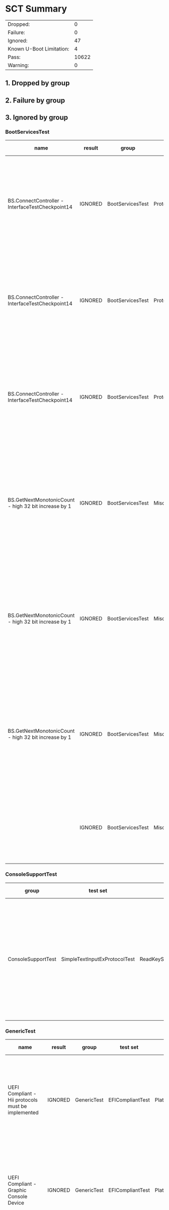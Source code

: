 # SCT Summary 

|  |  |
|--|--|
|Dropped:|0|
|Failure:|0|
|Ignored:|47|
|Known U-Boot Limitation:|4|
|Pass:|10622|
|Warning:|0|


## 1. Dropped by group

## 2. Failure by group

## 3. Ignored by group

### BootServicesTest

|name|result|group|test set|sub set|set guid|iteration|start date|start time|revision|descr|device path|guid|log|Updated by|
|---|---|---|---|---|---|---|---|---|---|---|---|---|---|---|
|BS.ConnectController - InterfaceTestCheckpoint14|IGNORED|BootServicesTest|ProtocolHandlerServicesTest|ConnectController_Func|705E2497-1B8F-4307-91E1-F33F2F2B5506|0|11-01-2000|03:23:55|0x00010002|Protocol Handler Boot Services Test|No device path|4643E80E-A6BF-412C-B4FF-9629282BC831|/home/cherat01/ATEG/SystemReady/BBR/arm-systemready/IR/scripts/edk2-test/uefi-sct/SctPkg/TestCase/UEFI/EFI/BootServices/ProtocolHandlerServices/BlackBoxTest/ProtocolHandlerBBTestFunction_3.c 15486 Status - Not Found, Status1 - Success, Status2 - Not Found, TPL - 4|Force false-positive protocol handler boot services failures (2) as ignored (EBBR Table 2.4 Notable Deviations from UEFI § 2.6.2)|
|BS.ConnectController - InterfaceTestCheckpoint14|IGNORED|BootServicesTest|ProtocolHandlerServicesTest|ConnectController_Func|705E2497-1B8F-4307-91E1-F33F2F2B5506|0|11-01-2000|03:23:55|0x00010002|Protocol Handler Boot Services Test|No device path|25CFFDF5-D252-4515-AF8F-D8DB68F022C3|/home/cherat01/ATEG/SystemReady/BBR/arm-systemready/IR/scripts/edk2-test/uefi-sct/SctPkg/TestCase/UEFI/EFI/BootServices/ProtocolHandlerServices/BlackBoxTest/ProtocolHandlerBBTestFunction_3.c 15486 Status - Not Found, Status1 - Success, Status2 - Not Found, TPL - 8|Force false-positive protocol handler boot services failures as ignored (EBBR Table 2.4 Notable Deviations from UEFI § 2.6.2)|
|BS.ConnectController - InterfaceTestCheckpoint14|IGNORED|BootServicesTest|ProtocolHandlerServicesTest|ConnectController_Func|705E2497-1B8F-4307-91E1-F33F2F2B5506|0|11-01-2000|03:23:55|0x00010002|Protocol Handler Boot Services Test|No device path|555913E8-BA56-4C68-80B5-A96B8A3AFCB1|/home/cherat01/ATEG/SystemReady/BBR/arm-systemready/IR/scripts/edk2-test/uefi-sct/SctPkg/TestCase/UEFI/EFI/BootServices/ProtocolHandlerServices/BlackBoxTest/ProtocolHandlerBBTestFunction_3.c 15486 Status - Not Found, Status1 - Success, Status2 - Not Found, TPL - 16|Force false-positive protocol handler boot services failures (3) as ignored (EBBR Table 2.4 Notable Deviations from UEFI § 2.6.2)|
|BS.GetNextMonotonicCount - high 32 bit increase by 1|IGNORED|BootServicesTest|MiscBootServicesTest|GetNextMonotonicCount_Func|D35AAEF2-55FB-4377-A07B-29DCA3201F19|0|11-01-2000|-2401053092612145149:-2401053092612145099:-2401053092612145140|0x00010001|Misc. Boot Services Test|No device path|F48D1C2D-1EBA-4E4C-A16D-748A01ABE6C1|/home/cherat01/ATEG/SystemReady/BBR/arm-systemready/IR/scripts/edk2-test/uefi-sct/SctPkg/TestCase/UEFI/EFI/BootServices/MiscBootServices/BlackBoxTest/MiscBootServicesBBTestFunction.c 1726 Count - 2, Count2 - 0, TPL - 4|Force false-positive misc boot services failures (3) as ignored Monotonic count is not required by EBBR. Explicit justification in a future revision of EBBR is pending.|
|BS.GetNextMonotonicCount - high 32 bit increase by 1|IGNORED|BootServicesTest|MiscBootServicesTest|GetNextMonotonicCount_Func|D35AAEF2-55FB-4377-A07B-29DCA3201F19|0|11-01-2000|-2401053092612145149:-2401053092612145099:-2401053092612145140|0x00010001|Misc. Boot Services Test|No device path|E8B96EA0-6413-4947-AD1A-31EEF868A372|/home/cherat01/ATEG/SystemReady/BBR/arm-systemready/IR/scripts/edk2-test/uefi-sct/SctPkg/TestCase/UEFI/EFI/BootServices/MiscBootServices/BlackBoxTest/MiscBootServicesBBTestFunction.c 1726 Count - 3, Count2 - 0, TPL - 8|Force false-positive misc boot services failures (2) as ignored Monotonic count is not required by EBBR. Explicit justification in a future revision of EBBR is pending.|
|BS.GetNextMonotonicCount - high 32 bit increase by 1|IGNORED|BootServicesTest|MiscBootServicesTest|GetNextMonotonicCount_Func|D35AAEF2-55FB-4377-A07B-29DCA3201F19|0|11-01-2000|-2401053092612145149:-2401053092612145099:-2401053092612145140|0x00010001|Misc. Boot Services Test|No device path|0EC16C83-177D-461A-9622-42508C99D966|/home/cherat01/ATEG/SystemReady/BBR/arm-systemready/IR/scripts/edk2-test/uefi-sct/SctPkg/TestCase/UEFI/EFI/BootServices/MiscBootServices/BlackBoxTest/MiscBootServicesBBTestFunction.c 1726 Count - 3, Count2 - 0, TPL - 16|Force false-positive misc boot services failures as ignored Monotonic count is not required by EBBR. Explicit justification in a future revision of EBBR is pending.|
||IGNORED|BootServicesTest|MiscBootServicesTest|SetWatchdogTimer_Conf|FF388AE5-4C51-45C6-9D37-6DE04BF9219A|0|11-01-2000|03:59:18|0x00010001|Misc. Boot Services Test|No device path|||Force false-positive misc boot services skipped as ignored EBBR does not require watchdog timer|


### ConsoleSupportTest

|group|test set|sub set|set guid|iteration|start date|start time|revision|descr|device path|name|guid|log|result|Updated by|
|---|---|---|---|---|---|---|---|---|---|---|---|---|---|---|
|ConsoleSupportTest|SimpleTextInputExProtocolTest|ReadKeyStrokeExFunctionAuto|2C3CA282-5644-41B6-AFC9-4387F25389BD|0|11-01-2000|90194313221:9895604650009:12|0x00010000|Simple Text Input Ex Protocol Test|No device path||||IGNORED|Force simple text input ex protocol skipped as ignored EBBR does not specifically require that a console device be always bound to the Simple Text Input Ex Protocol.|


### GenericTest

|name|result|group|test set|sub set|set guid|iteration|start date|start time|revision|descr|device path|guid|log|Updated by|
|---|---|---|---|---|---|---|---|---|---|---|---|---|---|---|
|UEFI Compliant - Hii protocols must be implemented|IGNORED|GenericTest|EFICompliantTest|PlatformSpecificElements|A0A8BED3-3D6F-4AD8-907A-84D52EE1543B|0|11-01-2000|-2401053092612145149:-2401053092612145141:-2401053092612145122|0x00010001|UEFI Compliant Test|No device path|B7CD2D76-EA43-4013-B7D1-59EB2EC9BF1B|/home/cherat01/ATEG/SystemReady/BBR/arm-systemready/IR/scripts/edk2-test/uefi-sct/SctPkg/TestCase/UEFI/EFI/Generic/EfiCompliant/BlackBoxTest/EfiCompliantBBTestPlatform_uefi.c 1106 HiiDatabase - Yes, HiiString - Yes, HiiConfigRouting - No, HiiConfigAccess - No|Force false-positive uefi compliant failure (28) as ignored (EBBR Table 2.4 Notable Deviations from UEFI § 2.6.2)|
|UEFI Compliant - Graphic Console Device|IGNORED|GenericTest|EFICompliantTest|PlatformSpecificElements|A0A8BED3-3D6F-4AD8-907A-84D52EE1543B|0|11-01-2000|-2401053092612145149:-2401053092612145141:-2401053092612145122|0x00010001|UEFI Compliant Test|No device path|72BA0E86-58E5-48DD-8529-88C68383118D|/home/cherat01/ATEG/SystemReady/BBR/arm-systemready/IR/scripts/edk2-test/uefi-sct/SctPkg/TestCase/UEFI/EFI/Generic/EfiCompliant/BlackBoxTest/EfiCompliantBBTestPlatform_uefi.c 1254 GOP - No, EDID Discovered - No, EDID Active - No|Force false-positive uefi compliant warning (30) as ignored (EBBR Table 2.4 Notable Deviations from UEFI § 2.6.2)|
|UEFI Compliant - Pointer protocols must be implemented|IGNORED|GenericTest|EFICompliantTest|PlatformSpecificElements|A0A8BED3-3D6F-4AD8-907A-84D52EE1543B|0|11-01-2000|-2401053092612145149:-2401053092612145141:-2401053092612145122|0x00010001|UEFI Compliant Test|No device path|18670DB1-89FB-4DE4-B10F-898E047D952A|/home/cherat01/ATEG/SystemReady/BBR/arm-systemready/IR/scripts/edk2-test/uefi-sct/SctPkg/TestCase/UEFI/EFI/Generic/EfiCompliant/BlackBoxTest/EfiCompliantBBTestPlatform_uefi.c 1327 Pointer - No|Force false-positive uefi compliant warning (31) as ignored (Table 2.3 UEFI Platform-Specific Required Elements)|
|UEFI Compliant - Boot from disk protocols must be implemented|IGNORED|GenericTest|EFICompliantTest|PlatformSpecificElements|A0A8BED3-3D6F-4AD8-907A-84D52EE1543B|0|11-01-2000|-2401053092612145149:-2401053092612145141:-2401053092612145122|0x00010001|UEFI Compliant Test|No device path|BF38A3FD-58AC-419A-ABC2-C60BAE9CFE67|/home/cherat01/ATEG/SystemReady/BBR/arm-systemready/IR/scripts/edk2-test/uefi-sct/SctPkg/TestCase/UEFI/EFI/Generic/EfiCompliant/BlackBoxTest/EfiCompliantBBTestPlatform_uefi.c 1446 Block IO - Yes, Disk IO - No, Simple FS - Yes, Unicode Collation - Yes|Force false-positive uefi compliant warning (32) as ignored (EBBR Table 2.4 Notable Deviations from UEFI § 2.6.2)|
|UEFI Compliant - Validating a boot image received through a network device must be implemented|IGNORED|GenericTest|EFICompliantTest|PlatformSpecificElements|A0A8BED3-3D6F-4AD8-907A-84D52EE1543B|0|11-01-2000|-2401053092612145149:-2401053092612145141:-2401053092612145122|0x00010001|UEFI Compliant Test|No device path|98551AE7-5020-4DDD-861A-CFFFB4D60382|/home/cherat01/ATEG/SystemReady/BBR/arm-systemready/IR/scripts/edk2-test/uefi-sct/SctPkg/TestCase/UEFI/EFI/Generic/EfiCompliant/BlackBoxTest/EfiCompliantBBTestPlatform_uefi.c 1635 SetupMode equal zero - No|Force false-positive uefi compliant warning (33) as ignored (EBBR Table 2.4 Notable Deviations from UEFI § 2.6.2)|
|UEFI Compliant - UEFI General Network Application required|IGNORED|GenericTest|EFICompliantTest|PlatformSpecificElements|A0A8BED3-3D6F-4AD8-907A-84D52EE1543B|0|11-01-2000|-2401053092612145149:-2401053092612145141:-2401053092612145122|0x00010001|UEFI Compliant Test|No device path|76A6A1B0-8C53-407D-8486-9A6E6332D3CE|/home/cherat01/ATEG/SystemReady/BBR/arm-systemready/IR/scripts/edk2-test/uefi-sct/SctPkg/TestCase/UEFI/EFI/Generic/EfiCompliant/BlackBoxTest/EfiCompliantBBTestPlatform_uefi.c 1729 MnpSB-N, ArpSB-N, Ip4SB-N, Dhcp4SB-N, Tcp4SB-N, Udp4SB-N, Ip4Config2-N|Force false-positive uefi compliant warning (17) as ignored (EBBR Table 2.4 Notable Deviations from UEFI § 2.6.2)|
|UEFI Compliant - UEFI V6 General Network Application required|IGNORED|GenericTest|EFICompliantTest|PlatformSpecificElements|A0A8BED3-3D6F-4AD8-907A-84D52EE1543B|0|11-01-2000|-2401053092612145149:-2401053092612145141:-2401053092612145122|0x00010001|UEFI Compliant Test|No device path|4C82EB2D-C785-410C-95D1-AE27122144C8|/home/cherat01/ATEG/SystemReady/BBR/arm-systemready/IR/scripts/edk2-test/uefi-sct/SctPkg/TestCase/UEFI/EFI/Generic/EfiCompliant/BlackBoxTest/EfiCompliantBBTestPlatform_uefi.c 1949 Dhcp6SB-N, Tcp6SB-N, Ip6SB-N, Udp6SB-N, Ip6Config-N|Force false-positive uefi compliant warning (34) as ignored (EBBR Table 2.4 Notable Deviations from UEFI § 2.6.2)|
|UEFI Compliant - UART protocols must be implemented|IGNORED|GenericTest|EFICompliantTest|PlatformSpecificElements|A0A8BED3-3D6F-4AD8-907A-84D52EE1543B|0|11-01-2000|-2401053092612145149:-2401053092612145141:-2401053092612145122|0x00010001|UEFI Compliant Test|No device path|517BCBEB-4982-4A7E-8551-CA847DDC21C2|/home/cherat01/ATEG/SystemReady/BBR/arm-systemready/IR/scripts/edk2-test/uefi-sct/SctPkg/TestCase/UEFI/EFI/Generic/EfiCompliant/BlackBoxTest/EfiCompliantBBTestPlatform_uefi.c 2194 Serial IO - No|Force false-positive uefi compliant warning (35) as ignored (EBBR Table 2.4 Notable Deviations from UEFI § 2.6.2)|
|UEFI Compliant - PCI Bus support protocols must be implemented|IGNORED|GenericTest|EFICompliantTest|PlatformSpecificElements|A0A8BED3-3D6F-4AD8-907A-84D52EE1543B|0|11-01-2000|-2401053092612145149:-2401053092612145141:-2401053092612145122|0x00010001|UEFI Compliant Test|No device path|213A75C9-7F3D-42DB-B32A-02DBD698319D|/home/cherat01/ATEG/SystemReady/BBR/arm-systemready/IR/scripts/edk2-test/uefi-sct/SctPkg/TestCase/UEFI/EFI/Generic/EfiCompliant/BlackBoxTest/EfiCompliantBBTestPlatform_uefi.c 2282 PCI Root Bridge - No, PCI IO - No|Force false-positive uefi compliant warning (36) as ignored (EBBR Table 2.4 Notable Deviations from UEFI § 2.6.2)|
|UEFI Compliant - USB Bus support protocols must be implemented|IGNORED|GenericTest|EFICompliantTest|PlatformSpecificElements|A0A8BED3-3D6F-4AD8-907A-84D52EE1543B|0|11-01-2000|-2401053092612145149:-2401053092612145141:-2401053092612145122|0x00010001|UEFI Compliant Test|No device path|0CCD5843-5BB5-4FC2-A732-DB17C414A43D|/home/cherat01/ATEG/SystemReady/BBR/arm-systemready/IR/scripts/edk2-test/uefi-sct/SctPkg/TestCase/UEFI/EFI/Generic/EfiCompliant/BlackBoxTest/EfiCompliantBBTestPlatform_uefi.c 2370 USB HC - No, USB IO - No|Force false-positive uefi compliant warning (37) as ignored (EBBR Table 2.4 Notable Deviations from UEFI § 2.6.2)|
|UEFI Compliant - NVM Express Pass Thru protocol must be implemented|IGNORED|GenericTest|EFICompliantTest|PlatformSpecificElements|A0A8BED3-3D6F-4AD8-907A-84D52EE1543B|0|11-01-2000|-2401053092612145149:-2401053092612145141:-2401053092612145122|0x00010001|UEFI Compliant Test|No device path|5AEA7246-BCF9-4BA4-81D2-832C984146F3|/home/cherat01/ATEG/SystemReady/BBR/arm-systemready/IR/scripts/edk2-test/uefi-sct/SctPkg/TestCase/UEFI/EFI/Generic/EfiCompliant/BlackBoxTest/EfiCompliantBBTestPlatform_uefi.c 2442 NVM Express Pass Thru protocol - No|Force false-positive uefi compliant warning (38) as ignored (EBBR Table 2.4 Notable Deviations from UEFI § 2.6.2)|
|UEFI Compliant - Boot from block-oriented NVMe peripheral|IGNORED|GenericTest|EFICompliantTest|PlatformSpecificElements|A0A8BED3-3D6F-4AD8-907A-84D52EE1543B|0|11-01-2000|-2401053092612145149:-2401053092612145141:-2401053092612145122|0x00010001|UEFI Compliant Test|No device path|5CB0CDB5-AC80-4983-B710-4B0BF0191563|/home/cherat01/ATEG/SystemReady/BBR/arm-systemready/IR/scripts/edk2-test/uefi-sct/SctPkg/TestCase/UEFI/EFI/Generic/EfiCompliant/BlackBoxTest/EfiCompliantBBTestPlatform_uefi.c 2567 NVMExpressPassThru - No|Force false-positive uefi compliant warning (39) as ignored (Table 2.3 UEFI Platform-Specific Required Elements)|
|UEFI Compliant - Ext SCSI Pass Thru protocol must be implemented|IGNORED|GenericTest|EFICompliantTest|PlatformSpecificElements|A0A8BED3-3D6F-4AD8-907A-84D52EE1543B|0|11-01-2000|-2401053092612145149:-2401053092612145141:-2401053092612145122|0x00010001|UEFI Compliant Test|No device path|2B83418F-E7FB-4528-B6FF-C9D487AE2EFF|/home/cherat01/ATEG/SystemReady/BBR/arm-systemready/IR/scripts/edk2-test/uefi-sct/SctPkg/TestCase/UEFI/EFI/Generic/EfiCompliant/BlackBoxTest/EfiCompliantBBTestPlatform_uefi.c 2642 Ext SCSI Pass Thru - No|Force false-positive uefi compliant warning (40) as ignored (EBBR Table 2.4 Notable Deviations from UEFI § 2.6.2)|
|UEFI Compliant - Boot from SCSI peripheral|IGNORED|GenericTest|EFICompliantTest|PlatformSpecificElements|A0A8BED3-3D6F-4AD8-907A-84D52EE1543B|0|11-01-2000|-2401053092612145149:-2401053092612145141:-2401053092612145122|0x00010001|UEFI Compliant Test|No device path|28C068F2-F398-488A-B059-534E982D9C85|/home/cherat01/ATEG/SystemReady/BBR/arm-systemready/IR/scripts/edk2-test/uefi-sct/SctPkg/TestCase/UEFI/EFI/Generic/EfiCompliant/BlackBoxTest/EfiCompliantBBTestPlatform_uefi.c 2744 SCSI IO - No, Block IO - Yes|Force false-positive uefi compliant warning (41) as ignored (Table 2.3 UEFI Platform-Specific Required Elements|
|UEFI Compliant - Boot from iSCSI peripheral|IGNORED|GenericTest|EFICompliantTest|PlatformSpecificElements|A0A8BED3-3D6F-4AD8-907A-84D52EE1543B|0|11-01-2000|-2401053092612145149:-2401053092612145141:-2401053092612145122|0x00010001|UEFI Compliant Test|No device path|6B7077A6-4B13-4E13-9B1F-0C4B3A8669E2|/home/cherat01/ATEG/SystemReady/BBR/arm-systemready/IR/scripts/edk2-test/uefi-sct/SctPkg/TestCase/UEFI/EFI/Generic/EfiCompliant/BlackBoxTest/EfiCompliantBBTestPlatform_uefi.c 2873  Iscsi Initiator Name - No, Authentication Info - No|Force false-positive uefi compliant warning (42) as ignored (Table 2.3 UEFI Platform-Specific Required Elements)|
|UEFI Compliant - Debug support protocols must be implemented|IGNORED|GenericTest|EFICompliantTest|PlatformSpecificElements|A0A8BED3-3D6F-4AD8-907A-84D52EE1543B|0|11-01-2000|-2401053092612145149:-2401053092612145141:-2401053092612145122|0x00010001|UEFI Compliant Test|No device path|3EE22696-0875-46F4-8884-BA124C7EAFF0|/home/cherat01/ATEG/SystemReady/BBR/arm-systemready/IR/scripts/edk2-test/uefi-sct/SctPkg/TestCase/UEFI/EFI/Generic/EfiCompliant/BlackBoxTest/EfiCompliantBBTestPlatform_uefi.c 2964 Debug Support - No, Debug Port - No|Force false-positive uefi compliant warning (43) as ignored (Table 2.3 UEFI Platform-Specific Required Elements)|
|UEFI Compliant - Platform Driver Override protocols must be implemented|IGNORED|GenericTest|EFICompliantTest|PlatformSpecificElements|A0A8BED3-3D6F-4AD8-907A-84D52EE1543B|0|11-01-2000|-2401053092612145149:-2401053092612145141:-2401053092612145122|0x00010001|UEFI Compliant Test|No device path|329027CE-406E-48C8-8AC1-A02C1A6E3983|/home/cherat01/ATEG/SystemReady/BBR/arm-systemready/IR/scripts/edk2-test/uefi-sct/SctPkg/TestCase/UEFI/EFI/Generic/EfiCompliant/BlackBoxTest/EfiCompliantBBTestPlatform_uefi.c 3036 Platform Driver Override - No|Force false-positive uefi compliant warning (44) as ignored (Table 2.3 UEFI Platform-Specific Required Elements)|
|UEFI Compliant - Ata Pass Thru protocols must be implemented|IGNORED|GenericTest|EFICompliantTest|PlatformSpecificElements|A0A8BED3-3D6F-4AD8-907A-84D52EE1543B|0|11-01-2000|-2401053092612145149:-2401053092612145141:-2401053092612145122|0x00010001|UEFI Compliant Test|No device path|563F654F-ABA8-4539-804B-506305072623|/home/cherat01/ATEG/SystemReady/BBR/arm-systemready/IR/scripts/edk2-test/uefi-sct/SctPkg/TestCase/UEFI/EFI/Generic/EfiCompliant/BlackBoxTest/EfiCompliantBBTestPlatform_uefi.c 3107 Ata Pass Thru - No|Force false-positive uefi compliant warning (45) as ignored (Table 2.3 UEFI Platform-Specific Required Elements)|
|UEFI Compliant - EBC Interpreter protocol is optional in this platform|IGNORED|GenericTest|EFICompliantTest|PlatformSpecificElements|A0A8BED3-3D6F-4AD8-907A-84D52EE1543B|0|11-01-2000|-2401053092612145149:-2401053092612145141:-2401053092612145122|0x00010001|UEFI Compliant Test|No device path|1D0A2F2A-0924-4B8C-9FC7-B185CC22E118|/home/cherat01/ATEG/SystemReady/BBR/arm-systemready/IR/scripts/edk2-test/uefi-sct/SctPkg/TestCase/UEFI/EFI/Generic/EfiCompliant/BlackBoxTest/EfiCompliantBBTestPlatform_uefi.c 3181 Status - Success, Expected - 2000000000|Force false-positive uefi compliant warning (46) as ignored (Table 2.3 UEFI Platform-Specific Required Elements)|
|UEFI Compliant - DNS4 support is required|IGNORED|GenericTest|EFICompliantTest|PlatformSpecificElements|A0A8BED3-3D6F-4AD8-907A-84D52EE1543B|0|11-01-2000|-2401053092612145149:-2401053092612145141:-2401053092612145122|0x00010001|UEFI Compliant Test|No device path|2E6D1733-6D39-49AB-A886-1B6DE44566A8|/home/cherat01/ATEG/SystemReady/BBR/arm-systemready/IR/scripts/edk2-test/uefi-sct/SctPkg/TestCase/UEFI/EFI/Generic/EfiCompliant/BlackBoxTest/EfiCompliantBBTestPlatform_uefi.c 3272 DNS4SB-N|Force false-positive uefi compliant warning (47) as ignored (EBBR Table 2.4 Notable Deviations from UEFI § 2.6.2)|
|UEFI Compliant - DNS6 support is required|IGNORED|GenericTest|EFICompliantTest|PlatformSpecificElements|A0A8BED3-3D6F-4AD8-907A-84D52EE1543B|0|11-01-2000|-2401053092612145149:-2401053092612145141:-2401053092612145122|0x00010001|UEFI Compliant Test|No device path|E02A6EF3-4B70-40EC-AA23-50B7B972B065|/home/cherat01/ATEG/SystemReady/BBR/arm-systemready/IR/scripts/edk2-test/uefi-sct/SctPkg/TestCase/UEFI/EFI/Generic/EfiCompliant/BlackBoxTest/EfiCompliantBBTestPlatform_uefi.c 3405 DNS6SB-N|Force false-positive uefi compliant warning (48) as ignored (EBBR Table 2.4 Notable Deviations from UEFI § 2.6.2)|
|UEFI Compliant - TLS support is required|IGNORED|GenericTest|EFICompliantTest|PlatformSpecificElements|A0A8BED3-3D6F-4AD8-907A-84D52EE1543B|0|11-01-2000|-2401053092612145149:-2401053092612145141:-2401053092612145122|0x00010001|UEFI Compliant Test|No device path|CB6F7B77-0B15-43F7-A95B-8C7F9FD70B21|/home/cherat01/ATEG/SystemReady/BBR/arm-systemready/IR/scripts/edk2-test/uefi-sct/SctPkg/TestCase/UEFI/EFI/Generic/EfiCompliant/BlackBoxTest/EfiCompliantBBTestPlatform_uefi.c 3551 TLSSB-N, TLSConfig-N|Force false-positive uefi compliant warning (49) as ignored (EBBR Table 2.4 Notable Deviations from UEFI § 2.6.2)|
|UEFI Compliant - HTTP support is required|IGNORED|GenericTest|EFICompliantTest|PlatformSpecificElements|A0A8BED3-3D6F-4AD8-907A-84D52EE1543B|0|11-01-2000|-2401053092612145149:-2401053092612145141:-2401053092612145122|0x00010001|UEFI Compliant Test|No device path|77FDDB95-5969-4FB4-A218-5C0C760B0564|/home/cherat01/ATEG/SystemReady/BBR/arm-systemready/IR/scripts/edk2-test/uefi-sct/SctPkg/TestCase/UEFI/EFI/Generic/EfiCompliant/BlackBoxTest/EfiCompliantBBTestPlatform_uefi.c 3701 HTTPSB-N, HTTP Utilities-N|Force false-positive uefi compliant warning (50) as ignored (EBBR Table 2.4 Notable Deviations from UEFI § 2.6.2) This test checks the availability of the http service binding protocol and the http utilities protocol. Even though EBBR requires HTTP Boot when the platform supports network booting, EBBR does no require those specific protocols.|
|UEFI Compliant - EAP Support protocols must be implemented|IGNORED|GenericTest|EFICompliantTest|PlatformSpecificElements|A0A8BED3-3D6F-4AD8-907A-84D52EE1543B|0|11-01-2000|-2401053092612145149:-2401053092612145141:-2401053092612145122|0x00010001|UEFI Compliant Test|No device path|F0DC12FA-3C4B-43F7-A69E-A5BE6FCC90A1|/home/cherat01/ATEG/SystemReady/BBR/arm-systemready/IR/scripts/edk2-test/uefi-sct/SctPkg/TestCase/UEFI/EFI/Generic/EfiCompliant/BlackBoxTest/EfiCompliantBBTestPlatform_uefi.c 3863 EAP - No, EAP Config - No, EAP Management2 - No|Force false-positive uefi compliant warning (51) as ignored (EBBR Table 2.4 Notable Deviations from UEFI § 2.6.2)|
|UEFI Compliant - BlueTooth Classic Support protocols must be implemented|IGNORED|GenericTest|EFICompliantTest|PlatformSpecificElements|A0A8BED3-3D6F-4AD8-907A-84D52EE1543B|0|11-01-2000|-2401053092612145149:-2401053092612145141:-2401053092612145122|0x00010001|UEFI Compliant Test|No device path|87E50392-F5A2-42B8-8112-68BEC902B9BC|/home/cherat01/ATEG/SystemReady/BBR/arm-systemready/IR/scripts/edk2-test/uefi-sct/SctPkg/TestCase/UEFI/EFI/Generic/EfiCompliant/BlackBoxTest/EfiCompliantBBTestPlatform_uefi.c 3962 BLUETOOTH HC - No, BLUETOOTH Service Binding - No, BLUETOOTH Config - No|Force false-positive uefi compliant warning (52) as ignored (Table 2.3 UEFI Platform-Specific Required Elements)|
|UEFI Compliant - BlueTooth LE Support protocols must be implemented|IGNORED|GenericTest|EFICompliantTest|PlatformSpecificElements|A0A8BED3-3D6F-4AD8-907A-84D52EE1543B|0|11-01-2000|-2401053092612145149:-2401053092612145141:-2401053092612145122|0x00010001|UEFI Compliant Test|No device path|EFF461EB-4F56-44A5-895E-EE5EE42AD309|/home/cherat01/ATEG/SystemReady/BBR/arm-systemready/IR/scripts/edk2-test/uefi-sct/SctPkg/TestCase/UEFI/EFI/Generic/EfiCompliant/BlackBoxTest/EfiCompliantBBTestPlatform_uefi.c 4129 BLUETOOTH HC - No, BLUETOOTH Attribute - No, BLUETOOTH LE Config - No|Force false-positive uefi compliant warning (53) as ignored (Table 2.3 UEFI Platform-Specific Required Elements)|
|UEFI Compliant - IPsec protocols must be implemented|IGNORED|GenericTest|EFICompliantTest|PlatformSpecificElements|A0A8BED3-3D6F-4AD8-907A-84D52EE1543B|0|11-01-2000|-2401053092612145149:-2401053092612145141:-2401053092612145122|0x00010001|UEFI Compliant Test|No device path|B27660E2-0E87-4794-82F1-E6BDBD8B7442|/home/cherat01/ATEG/SystemReady/BBR/arm-systemready/IR/scripts/edk2-test/uefi-sct/SctPkg/TestCase/UEFI/EFI/Generic/EfiCompliant/BlackBoxTest/EfiCompliantBBTestPlatform_uefi.c 4222 IPSEC_CONFIG - No, IPSEC2 - No|Force false-positive uefi compliant warning (54) as ignored (EBBR Table 2.4 Notable Deviations from UEFI § 2.6.2)|
|UEFI Compliant - DECOMPRESS protocol must exist|IGNORED|GenericTest|EFICompliantTest|RequiredElements|117C9ABC-489D-4504-ACDB-12AACE8F505B|0|11-01-2000|-2401053092612145149:-2401053092612145141:-2401053092612145098|0x00010001|UEFI Compliant Test|No device path|02C017D7-1557-47D9-BCE9-87182D07910C|/home/cherat01/ATEG/SystemReady/BBR/arm-systemready/IR/scripts/edk2-test/uefi-sct/SctPkg/TestCase/UEFI/EFI/Generic/EfiCompliant/BlackBoxTest/EfiCompliantBBTestRequired_uefi.c 839 Status - Not Found, Expected - Success|Force false-positive uefi compliant failure as ignored (EBBR Table 2.2 Notable omissions from UEFI § 2.6.1)|


### NetworkSupportTest

|group|test set|sub set|set guid|iteration|start date|start time|revision|descr|device path|name|guid|log|result|Updated by|
|---|---|---|---|---|---|---|---|---|---|---|---|---|---|---|
|NetworkSupportTest|SimpleNetworkProtocolTest|Reset_Func|BA628A58-E318-4E4A-BAC2-A7833ADF42D9|0|11-01-2000|05:20:49|0x00010001|Simple Network Protocol Test|VenHw(E61D73B9-A384-4ACC-AEAB-82E828F3628B)/Mac(00A0A55C6B62)||||IGNORED|Force skipped simple network protocol test (3) as ignored A full implementation of the UEFI general purpose networking ABIs is not required (EBBR Table 2.4 Notable Deviations from UEFI § 2.6.2)|


### RuntimeServicesTest

|group|test set|sub set|set guid|iteration|start date|start time|revision|descr|device path|name|guid|log|result|Updated by|
|---|---|---|---|---|---|---|---|---|---|---|---|---|---|---|
|RuntimeServicesTest|VariableServicesTest|HardwareErrorRecord_Conf|CF94F695-7917-4F78-A0A8-F0B509099297|0|11-01-2000|04:13:16|0x00010000|Variable Services Test|No device path||||IGNORED|Force variable services skipped as ignored EBBR does not require Hardware Error Record Persistence (2.2 UEFI Compliance); the HwErrRecSupport variable may not be present|
|RuntimeServicesTest|VariableServicesTest|HardwareErrorRecord_Func|EFABA332-13E8-4730-97CB-48CE9F0826C5|0|11-01-2000|04:13:36|0x00010000|Variable Services Test|No device path||||IGNORED|Force variable services (2) skipped as ignored EBBR does not require Hardware Error Record Persistence (2.2 UEFI Compliance); the HwErrRecSupport variable may not be present|
|RuntimeServicesTest|TimeServicesTest|GetWakeupTime_Conf|735BA337-2A44-46A2-AFAB-AFBED7358F08|0|11-01-2000|04:19:21|0x00010000|Time Services Test|No device path|RT.GetWakeupTime - Unsupported|6A8CAA83-B9DA-46C7-98F6-D4969DABDAA0|/home/cherat01/ATEG/SystemReady/BBR/arm-systemready/IR/scripts/edk2-test/uefi-sct/SctPkg/TestCase/UEFI/EFI/RuntimeServices/TimeServices/BlackBoxTest/TimeServicesBBTestConformance.c 661 Status - Unsupported|IGNORED|Force false-positive time services warnings as ignored (EBBR Table 2.6 EFI_RUNTIME_SERVICES Implementation Requirements)|
|RuntimeServicesTest|TimeServicesTest|GetWakeupTime_Func|F508572D-74F7-4C6C-9CEF-DBA49C56F7AE|0|11-01-2000|04:19:41|0x00010000|Time Services Test|No device path|RT.GetWakeupTime - Unsupported|6A8CAA83-B9DA-46C7-98F6-D4969DABDAA0|/home/cherat01/ATEG/SystemReady/BBR/arm-systemready/IR/scripts/edk2-test/uefi-sct/SctPkg/TestCase/UEFI/EFI/RuntimeServices/TimeServices/BlackBoxTest/TimeServicesBBTestFunction.c 807 Status - Unsupported|IGNORED|Force false-positive time services warnings (4) as ignored (EBBR Table 2.6 EFI_RUNTIME_SERVICES Implementation Requirements)|
|RuntimeServicesTest|TimeServicesTest|SetTime_Func|603B46BE-7E14-408A-93D7-DD9DEC732968|0|11-01-2000|04:20:20|0x00010000|Time Services Test|No device path|RT.SetTime - Verify daylight after change|B39BC904-55E7-4B9B-B4D8-274ADD71D625|/home/cherat01/ATEG/SystemReady/BBR/arm-systemready/IR/scripts/edk2-test/uefi-sct/SctPkg/TestCase/UEFI/EFI/RuntimeServices/TimeServices/BlackBoxTest/TimeServicesBBTestFunction.c 606 Status - Success, TPL - 4|IGNORED|Force false-positive time services failures (2) as ignored Daylight is not required by EBBR. Explicit justification in a future revision of EBBR is pending.|
|RuntimeServicesTest|TimeServicesTest|SetTime_Func|603B46BE-7E14-408A-93D7-DD9DEC732968|0|11-01-2000|04:20:20|0x00010000|Time Services Test|No device path|RT.SetTime - Verify time zone after change|EA99DEC5-B879-4C8D-BFD1-F63FE75899BF|/home/cherat01/ATEG/SystemReady/BBR/arm-systemready/IR/scripts/edk2-test/uefi-sct/SctPkg/TestCase/UEFI/EFI/RuntimeServices/TimeServices/BlackBoxTest/TimeServicesBBTestFunction.c 714 Status - Success, TPL - 4|IGNORED|Force false-positive time services failures (4) as ignored Time zone is not required by EBBR. Explicit justification in a future revision of EBBR is pending.|
|RuntimeServicesTest|TimeServicesTest|SetTime_Func|603B46BE-7E14-408A-93D7-DD9DEC732968|0|11-01-2000|04:20:20|0x00010000|Time Services Test|No device path|RT.SetTime - Verify daylight after change|54DAF29B-48E6-4FA4-AD00-B8D648AF7D88|/home/cherat01/ATEG/SystemReady/BBR/arm-systemready/IR/scripts/edk2-test/uefi-sct/SctPkg/TestCase/UEFI/EFI/RuntimeServices/TimeServices/BlackBoxTest/TimeServicesBBTestFunction.c 606 Status - Success, TPL - 8|IGNORED|Force false-positive time services failures as ignored Daylight is not required by EBBR. Explicit justification in a future revision of EBBR is pending.|
|RuntimeServicesTest|TimeServicesTest|SetTime_Func|603B46BE-7E14-408A-93D7-DD9DEC732968|0|11-01-2000|04:20:20|0x00010000|Time Services Test|No device path|RT.SetTime - Verify time zone after change|D9C645B9-52DE-415C-ABDC-7226CE6A30B1|/home/cherat01/ATEG/SystemReady/BBR/arm-systemready/IR/scripts/edk2-test/uefi-sct/SctPkg/TestCase/UEFI/EFI/RuntimeServices/TimeServices/BlackBoxTest/TimeServicesBBTestFunction.c 714 Status - Success, TPL - 8|IGNORED|Force false-positive time services failures (3) as ignored Time zone is not required by EBBR. Explicit justification in a future revision of EBBR is pending.|
|RuntimeServicesTest|TimeServicesTest|SetWakeupTime_Conf|8721B500-F13A-40FA-8217-70ACDDDC67BF|0|11-01-2000|04:20:41|0x00010000|Time Services Test|No device path|RT.SetWakeupTime - Unsupported|6A8CAA83-B9DA-46C7-98F6-D4969DABDAA0|/home/cherat01/ATEG/SystemReady/BBR/arm-systemready/IR/scripts/edk2-test/uefi-sct/SctPkg/TestCase/UEFI/EFI/RuntimeServices/TimeServices/BlackBoxTest/TimeServicesBBTestConformance.c 833 Status - Unsupported|IGNORED|Force false-positive time services warnings (2) as ignored (EBBR Table 2.6 EFI_RUNTIME_SERVICES Implementation Requirements)|
|RuntimeServicesTest|TimeServicesTest|SetWakeupTime_Func|8A878BFB-6BE1-4226-8F69-4EBF7A1FF9A5|0|11-01-2000|04:21:01|0x00010000|Time Services Test|No device path|RT.SetWakeupTime - Unsupported|6A8CAA83-B9DA-46C7-98F6-D4969DABDAA0|/home/cherat01/ATEG/SystemReady/BBR/arm-systemready/IR/scripts/edk2-test/uefi-sct/SctPkg/TestCase/UEFI/EFI/RuntimeServices/TimeServices/BlackBoxTest/TimeServicesBBTestFunction.c 979 Status - Unsupported|IGNORED|Force false-positive time services warnings (3) as ignored (EBBR Table 2.6 EFI_RUNTIME_SERVICES Implementation Requirements)|


## 4. Known U-Boot Limitation by group

### ConsoleSupportTest

|name|result|group|test set|sub set|set guid|iteration|start date|start time|revision|descr|device path|guid|log|Updated by|
|---|---|---|---|---|---|---|---|---|---|---|---|---|---|---|
|SIMPLE_TEXT_INPUT_EX_PROTOCOL.SetState - SetState() returns EFI_INVALID_PARAMETER with KeyToggleState being NULL.|KNOWN U-BOOT LIMITATION|ConsoleSupportTest|SimpleTextInputExProtocolTest|SetStateConformance|5B40A8A9-F77A-4134-9FF1-417720B765B4|0|11-01-2000|05:9895604650010:12|0x00010000|Simple Text Input Ex Protocol Test|No device path|6647A0E7-483C-4777-A94B-C8BCA3DFC79C|/home/cherat01/ATEG/SystemReady/BBR/arm-systemready/IR/scripts/edk2-test/uefi-sct/SctPkg/TestCase/UEFI/EFI/Protocol/SimpleTextInputEx/BlackBoxTest/SimpleTextInputExBBTestConformance.c 501  Status - Unsupported|Force simple text input ex protocol warnings as known U-Boot limitation|


### RuntimeServicesTest

|name|result|group|test set|sub set|set guid|iteration|start date|start time|revision|descr|device path|guid|log|Updated by|
|---|---|---|---|---|---|---|---|---|---|---|---|---|---|---|
|RT.UpdateCapsule - invoke UpdateCapsule with invalid ScatterGatherList|KNOWN U-BOOT LIMITATION|RuntimeServicesTest|MiscRuntimeServicesTest|UpdateCapsule_Conf|7227CFAC-CA96-4680-9314-E3FBC60A2A61|0|11-01-2000|04:22:02|0x00010000|Misc Runtime Services Test|No device path|304F6960-79D0-4F17-8811-620FC6BDB0D4|/home/cherat01/ATEG/SystemReady/BBR/arm-systemready/IR/scripts/edk2-test/uefi-sct/SctPkg/TestCase/UEFI/EFI/RuntimeServices/MiscRuntimeServices/BlackBoxTest/MiscRuntimeServicesBBTestConformance.c 143 Status - Unsupported|Force misc runtime services update capsule conformance failure as known U-Boot limitation UpdateCapsule implementation in U-Boot up to (at least) v2021.07 does not check properly for all invalid inputs conditions|
|RT.UpdateCapsule - invoke UpdateCapsule with invalid Flags|KNOWN U-BOOT LIMITATION|RuntimeServicesTest|MiscRuntimeServicesTest|UpdateCapsule_Conf|7227CFAC-CA96-4680-9314-E3FBC60A2A61|0|11-01-2000|04:22:02|0x00010000|Misc Runtime Services Test|No device path|18F86BF8-76CF-4225-8E3E-1B1F63432600|/home/cherat01/ATEG/SystemReady/BBR/arm-systemready/IR/scripts/edk2-test/uefi-sct/SctPkg/TestCase/UEFI/EFI/RuntimeServices/MiscRuntimeServices/BlackBoxTest/MiscRuntimeServicesBBTestConformance.c 177 Status - Unsupported|Force misc runtime services update capsule conformance failure (2) as known U-Boot limitation UpdateCapsule implementation in U-Boot up to (at least) v2021.07 does not check properly for all invalid inputs conditions|
|RT.UpdateCapsule - invoke UpdateCapsule with invalid Flags|KNOWN U-BOOT LIMITATION|RuntimeServicesTest|MiscRuntimeServicesTest|UpdateCapsule_Conf|7227CFAC-CA96-4680-9314-E3FBC60A2A61|0|11-01-2000|04:22:02|0x00010000|Misc Runtime Services Test|No device path|145E4790-3342-4C8C-99F2-7F6500FD26E5|/home/cherat01/ATEG/SystemReady/BBR/arm-systemready/IR/scripts/edk2-test/uefi-sct/SctPkg/TestCase/UEFI/EFI/RuntimeServices/MiscRuntimeServices/BlackBoxTest/MiscRuntimeServicesBBTestConformance.c 209 Status - Unsupported|Force misc runtime services update capsule conformance failure (3) as known U-Boot limitation UpdateCapsule implementation in U-Boot up to (at least) v2021.07 does not check properly for all invalid inputs conditions|


## 5. Warning by group


